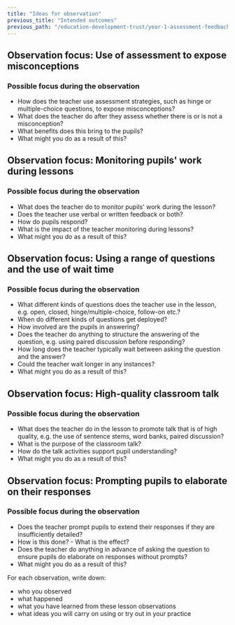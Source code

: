 ```yaml
---
title: "Ideas for observation"
previous_title: "Intended outcomes"
previous_path: "/education-development-trust/year-1-assessment-feedback-and-questioning/summer-week-7-ect-intended-outcomes"
---
```


## Observation focus: Use of assessment to expose misconceptions

### Possible focus during the observation

- How does the teacher use assessment strategies, such as hinge or multiple-choice questions, to expose misconceptions?
- What does the teacher do after they assess whether there is or is not a misconception?
- What benefits does this bring to the pupils?
- What might you do as a result of this?

## Observation focus: Monitoring pupils' work during lessons

### Possible focus during the observation

- What does the teacher do to monitor pupils' work during the lesson?
- Does the teacher use verbal or written feedback or both?
- How do pupils respond?
- What is the impact of the teacher monitoring during lessons?
- What might you do as a result of this?

## Observation focus: Using a range of questions and the use of wait time

### Possible focus during the observation

- What different kinds of questions does the teacher use in the lesson, e.g. open, closed, hinge/multiple-choice, follow-on etc.?
- When do different kinds of questions get deployed?
- How involved are the pupils in answering?
- Does the teacher do anything to structure the answering of the question, e.g. using paired discussion before responding?
- How long does the teacher typically wait between asking the question and the answer?
- Could the teacher wait longer in any instances?
- What might you do as a result of this?

## Observation focus: High-quality classroom talk

### Possible focus during the observation

- What does the teacher do in the lesson to promote talk that is of high quality, e.g. the use of sentence stems, word banks, paired discussion?
- What is the purpose of the classroom talk?
- How do the talk activities support pupil understanding?
- What might you do as a result of this?

## Observation focus: Prompting pupils to elaborate on their responses

### Possible focus during the observation

- Does the teacher prompt pupils to extend their responses if they are insufficiently detailed?
- How is this done? - What is the effect?
- Does the teacher do anything in advance of asking the question to ensure pupils do elaborate on responses without prompts?
- What might you do as a result of this?

For each observation, write down:

- who you observed
- what happened
- what you have learned from these lesson observations
- what ideas you will carry on using or try out in your practice
